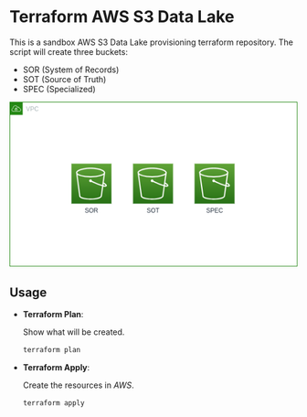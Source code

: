 # Terraform AWS S3 Data Lake

This is a sandbox AWS S3 Data Lake provisioning terraform repository. The script will create three buckets:

- SOR (System of Records)
- SOT (Source of Truth)
- SPEC (Specialized)

![Solution Diagram](docs/solution.drawio.png)

## Usage

- **Terraform Plan**:

  Show what will be created.

  ```sh
  terraform plan
  ```

- **Terraform Apply**:

  Create the resources in _AWS_.

  ```sh
  terraform apply
  ```
